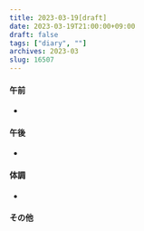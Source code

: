 ```yaml
---
title: 2023-03-19[draft]
date: 2023-03-19T21:00:00+09:00
draft: false
tags: ["diary", ""]
archives: 2023-03
slug: 16507
---
```

#### 午前
- 
#### 午後
- 
#### 体調
- 
#### その他